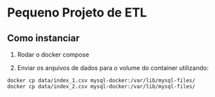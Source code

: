 # Pequeno Projeto de ETL

## Como instanciar

1. Rodar o docker compose

2. Enviar os arquivos de dados para o volume do container utilizando:

```
docker cp data/index_1.csv mysql-docker:/var/lib/mysql-files/
docker cp data/index_2.csv mysql-docker:/var/lib/mysql-files/
```